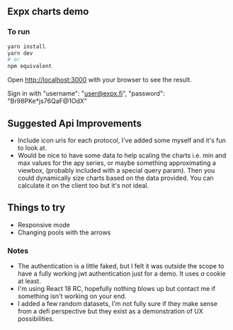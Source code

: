 ## Expx charts demo

### To run

```bash
yarn install
yarn dev
# or
npm equivalent
```

Open [http://localhost:3000](http://localhost:3000) with your browser to see the result.

Sign in with "username": "user@expx.fi", "password": "Br98PKe\*js76QaF@1OdX"

## Suggested Api Improvements

- Include icon uris for each protocol, I've added some myself and it's fun to look at.
- Would be nice to have some data to help scaling the charts i.e. min and max values for the apy series, or maybe something approximating a viewbox, (probably included with a special query param). Then you could dynamically size charts based on the data provided. You can calculate it on the client too but it's not ideal.

## Things to try

- Responsive mode
- Changing pools with the arrows

### Notes

- The authentication is a little faked, but I felt it was outside the scope to have a fully working jwt authentication just for a demo. It uses _a_ cookie at least.
- I'm using React 18 RC, hopefully nothing blows up but contact me if something isn't working on your end.
- I added a few random datasets, I'm not fully sure if they make sense from a defi perspective but they exist as a demonstration of UX possibilities.
